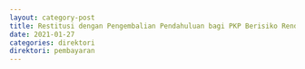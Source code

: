 ```yaml
---
layout: category-post
title: Restitusi dengan Pengembalian Pendahuluan bagi PKP Berisiko Rendah Pasal 9 ayat 4c UU PPN
date: 2021-01-27
categories: direktori
direktori: pembayaran
---
```


